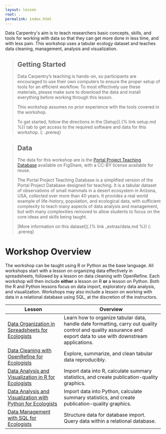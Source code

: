 ```yaml
---
layout: lesson
root: .
permalink: index.html
---
```


Data Carpentry's aim is to teach researchers basic concepts, skills, and tools for working with data so that they can get more done in less time, and with less pain. This workshop uses a tabular ecology dataset and teaches data cleaning, management, analysis and visualization.


> ## Getting Started
>
> Data Carpentry’s teaching is hands-on, so participants are encouraged to use
> their own computers to ensure the proper setup of tools for an efficient
> workflow. To most effectively use these materials, please make sure to download
> the data and install everything before working through this lesson.
>
> This workshop assumes no prior experience with the tools covered in the workshop.
>
> To get started, follow the directions in the [Setup](.{% link setup.md %}) tab to
> get access to the required software and data for this workshop.
{: .prereq}

> ## Data
>
> The data for this workshop are is the [Portal Project Teaching Database](https://figshare.com/articles/Portal_Project_Teaching_Database/1314459) available on FigShare, with a CC-BY license available for reuse.
>
> The Portal Project Teaching Database is a simplified version of the Portal
> Project Database designed for teaching. It is a tabular dataset of observations
> of small mammals in a desert ecosystem in Arizona, USA, collected over more than 40 years.
> It provides a real world example of
> life-history, population, and ecological data, with sufficient complexity to
> teach many aspects of data analysis and management, but with many complexities
> removed to allow students to focus on the core ideas and skills being taught.
>
> [More information on this dataset](.{% link _extras/data.md %})
{: .prereq}

# Workshop Overview

The workshop can be taught using R or Python as the base language. All workshops start with a lesson on organizing data effectively in
spreadsheets, followed by a lesson on data cleaning with OpenRefine. Each workshop will then include **either** a lesson on R **or** a
lesson on Python. Both the R and Python lessons focus on data import, exploratory data analysis, and visualization. Workshops may also
include a lesson on working with data in a relational database using SQL, at the discretion of the instructors.

| Lesson    | Overview |
| ------- | ---------- |
| [Data Organization in Spreadsheets for Ecologists](http://datacarpentry.org/spreadsheet-ecology-lesson/) | Learn how to organize tabular data, handle date formatting, carry out quality control and quality assurance and export data to use with downstream applications. |
| [Data Cleaning with OpenRefine for Ecologists	](http://datacarpentry.org/OpenRefine-ecology-lesson/) | Explore, summarize, and clean tabular data reproducibly. |
| [Data Analysis and Visualization in R for Ecologists](https://datacarpentry.org/R-ecology-lesson/) | Import data into R, calculate summary statistics, and create publication-quality graphics. |
| [Data Analysis and Visualization with Python for Ecologists](https://datacarpentry.org/python-ecology-lesson/) | Import data into Python, calculate summary statistics, and create publication-quality graphics. |
| [Data Management with SQL for Ecologists	](https://datacarpentry.org/sql-ecology-lesson/) | Structure data for database import. Query data within a relational database. |
